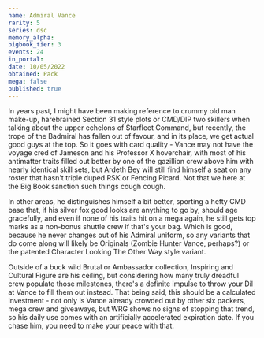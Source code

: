 ```yaml
---
name: Admiral Vance
rarity: 5
series: dsc
memory_alpha:
bigbook_tier: 3
events: 24
in_portal:
date: 10/05/2022
obtained: Pack
mega: false
published: true
---
```


In years past, I might have been making reference to crummy old man make-up, harebrained Section 31 style plots or CMD/DIP two skillers when talking about the upper echelons of Starfleet Command, but recently, the trope of the Badmiral has fallen out of favour, and in its place, we get actual good guys at the top. So it goes with card quality - Vance may not have the voyage cred of Jameson and his Professor X hoverchair, with most of his antimatter traits filled out better by one of the gazillion crew above him with nearly identical skill sets, but Ardeth Bey will still find himself a seat on any roster that hasn't triple duped RSK or Fencing Picard. Not that we here at the Big Book sanction such things cough cough.

In other areas, he distinguishes himself a bit better, sporting a hefty CMD base that, if his silver fox good looks are anything to go by, should age gracefully, and even if none of his traits hit on a mega again, he still gets top marks as a non-bonus shuttle crew if that's your bag. Which is good, because he never changes out of his Admiral uniform, so any variants that do come along will likely be Originals (Zombie Hunter Vance, perhaps?) or the patented Character Looking The Other Way style variant.

Outside of a buck wild Brutal or Ambassador collection, Inspiring and Cultural Figure are his ceiling, but considering how many truly dreadful crew populate those milestones, there's a definite impulse to throw your Dil at Vance to fill them out instead. That being said, this should be a calculated investment - not only is Vance already crowded out by other six packers, mega crew and giveaways, but WRG shows no signs of stopping that trend, so his daily use comes with an artificially accelerated expiration date. If you chase him, you need to make your peace with that.
